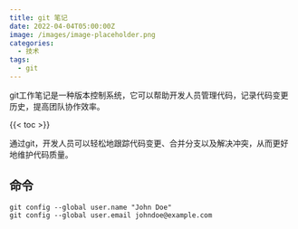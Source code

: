 ```yaml
---
title: git 笔记
date: 2022-04-04T05:00:00Z
image: /images/image-placeholder.png
categories:
  - 技术
tags:
  - git
---
```


git工作笔记是一种版本控制系统，它可以帮助开发人员管理代码，记录代码变更历史，提高团队协作效率。

<!--more-->

{{< toc >}}

通过git，开发人员可以轻松地跟踪代码变更、合并分支以及解决冲突，从而更好地维护代码质量。

## 命令[​](https://docs.littleriver.cc/v1/references/git#%E5%91%BD%E4%BB%A4)


```
git config --global user.name "John Doe"
git config --global user.email johndoe@example.com
```